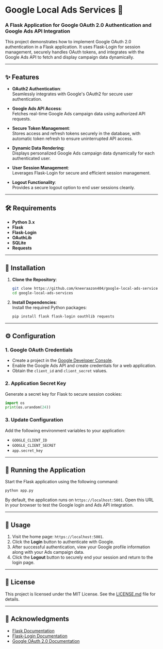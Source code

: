 # Google Local Ads Services 🌟  
### A Flask Application for Google OAuth 2.0 Authentication and Google Ads API Integration  

This project demonstrates how to implement Google OAuth 2.0 authentication in a Flask application. It uses Flask-Login for session management, securely handles OAuth tokens, and integrates with the Google Ads API to fetch and display campaign data dynamically.

---

## ✨ Features  

- **OAuth2 Authentication**:  
  Seamlessly integrates with Google's OAuth2 for secure user authentication.  

- **Google Ads API Access**:  
  Fetches real-time Google Ads campaign data using authorized API requests.  

- **Secure Token Management**:  
  Stores access and refresh tokens securely in the database, with automatic token refresh to ensure uninterrupted API access.  

- **Dynamic Data Rendering**:  
  Displays personalized Google Ads campaign data dynamically for each authenticated user.  

- **User Session Management**:  
  Leverages Flask-Login for secure and efficient session management.  

- **Logout Functionality**:  
  Provides a secure logout option to end user sessions cleanly.  

---

## 🛠️ Requirements  

- **Python 3.x**  
- **Flask**  
- **Flask-Login**  
- **OAuthLib**  
- **SQLite**  
- **Requests**  

---

## 🔧 Installation  

1. **Clone the Repository**:  
   ```bash  
   git clone https://github.com/kneeraazon404/google-local-ads-services.git  
   cd google-local-ads-services  
   ```  

2. **Install Dependencies**:  
   Install the required Python packages:  
   ```bash  
   pip install flask flask-login oauthlib requests  
   ```  

---

## ⚙️ Configuration  

### 1. Google OAuth Credentials  
- Create a project in the [Google Developer Console](https://console.developers.google.com/).  
- Enable the Google Ads API and create credentials for a web application.  
- Obtain the `client_id` and `client_secret` values.  

### 2. Application Secret Key  
Generate a secret key for Flask to secure session cookies:  
```python  
import os  
print(os.urandom(24))  
```  

### 3. Update Configuration  
Add the following environment variables to your application:  
- `GOOGLE_CLIENT_ID`  
- `GOOGLE_CLIENT_SECRET`  
- `app.secret_key`  

---

## 🚀 Running the Application  

Start the Flask application using the following command:  
```bash  
python app.py  
```  

By default, the application runs on `https://localhost:5001`. Open this URL in your browser to test the Google login and Ads API integration.  

---

## 🎯 Usage  

1. Visit the home page: `https://localhost:5001`.  
2. Click the **Login** button to authenticate with Google.  
3. After successful authentication, view your Google profile information along with your Ads campaign data.  
4. Click the **Logout** button to securely end your session and return to the login page.  

---

## 📜 License  

This project is licensed under the MIT License. See the [LICENSE.md](LICENSE.md) file for details.  

---

## 🙏 Acknowledgments  

- [Flask Documentation](https://flask.palletsprojects.com/)  
- [Flask-Login Documentation](https://flask-login.readthedocs.io/)  
- [Google OAuth 2.0 Documentation](https://developers.google.com/identity/protocols/oauth2)  
